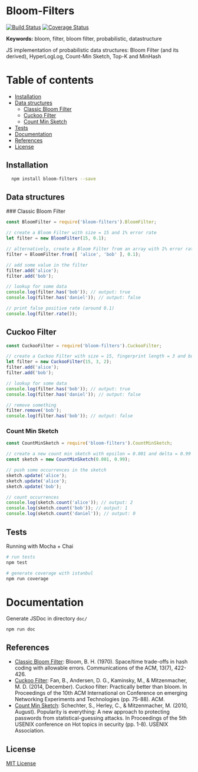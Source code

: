 # Bloom-Filters
[![Build Status](https://travis-ci.org/Callidon/bloom-filters.svg?branch=master)](https://travis-ci.org/Callidon/bloom-filters) [![Coverage Status](https://coveralls.io/repos/github/Callidon/bloom-filters/badge.svg?branch=master)](https://coveralls.io/github/Callidon/bloom-filters?branch=master)

**Keywords:** bloom, filter, bloom filter, probabilistic, datastructure

JS implementation of probabilistic data structures: Bloom Filter (and its derived), HyperLogLog, Count-Min Sketch, Top-K and MinHash

# Table of contents

* [Installation](#installation)
* [Data structures](#data-structures)
	* [Classic Bloom Filter](#classic-bloom-filter)
	* [Cuckoo Filter](#cuckoo-filter)
	* [Count Min Sketch](#count-min-sketch)
* [Tests](#tests)
* [Documentation](#documentation)
* [References](#references)
* [License](#license)

## Installation

```bash
  npm install bloom-filters --save
```

## Data structures

### Classic Bloom Filter

```javascript
const BloomFilter = require('bloom-filters').BloomFilter;

// create a Bloom Filter with size = 15 and 1% error rate
let filter = new BloomFilter(15, 0.1);

// alternatively, create a Bloom Filter from an array with 1% error rate
filter = BloomFilter.from([ 'alice', 'bob' ], 0.1);

// add some value in the filter
filter.add('alice');
filter.add('bob');

// lookup for some data
console.log(filter.has('bob')); // output: true
console.log(filter.has('daniel')); // output: false

// print false positive rate (around 0.1)
console.log(filter.rate());
```

## Cuckoo Filter

```javascript
const CuckooFilter = require('bloom-filters').CuckooFilter;

// create a Cuckoo Filter with size = 15, fingerprint length = 3 and bucket size = 2
let filter = new CuckooFilter(15, 3, 2);
filter.add('alice');
filter.add('bob');

// lookup for some data
console.log(filter.has('bob')); // output: true
console.log(filter.has('daniel')); // output: false

// remove something
filter.remove('bob');
console.log(filter.has('bob')); // output: false
```

### Count Min Sketch

```javascript
const CountMinSketch = require('bloom-filters').CountMinSketch;

// create a new count min sketch with epsilon = 0.001 and delta = 0.99
const sketch = new CountMinSketch(0.001, 0.99);

// push some occurrences in the sketch
sketch.update('alice');
sketch.update('alice');
sketch.update('bob');

// count occurrences
console.log(sketch.count('alice')); // output: 2
console.log(sketch.count('bob')); // output: 1
console.log(sketch.count('daniel')); // output: 0
```

## Tests

Running with Mocha + Chai
```bash
# run tests
npm test

# generate coverage with istanbul
npm run coverage
```

# Documentation
Generate JSDoc in directory `doc/`
```
npm run doc
```
## References

* [Classic Bloom Filter](http://crystal.uta.edu/~mcguigan/cse6350/papers/Bloom.pdf): Bloom, B. H. (1970). Space/time trade-offs in hash coding with allowable errors. Communications of the ACM, 13(7), 422-426.
* [Cuckoo Filter](https://www.cs.cmu.edu/~dga/papers/cuckoo-conext2014.pdf): Fan, B., Andersen, D. G., Kaminsky, M., & Mitzenmacher, M. D. (2014, December). Cuckoo filter: Practically better than bloom. In Proceedings of the 10th ACM International on Conference on emerging Networking Experiments and Technologies (pp. 75-88). ACM.
* [Count Min Sketch](https://www.usenix.org/legacy/events/hotsec10/tech/full_papers/Schechter.pdf): Schechter, S., Herley, C., & Mitzenmacher, M. (2010, August). Popularity is everything: A new approach to protecting passwords from statistical-guessing attacks. In Proceedings of the 5th USENIX conference on Hot topics in security (pp. 1-8). USENIX Association.

## License
[MIT License](https://github.com/Callidon/bloom-filters/blob/master/LICENSE)
